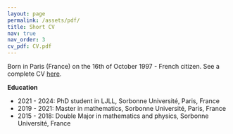 ```yaml
---
layout: page
permalink: /assets/pdf/
title: Short CV
nav: true
nav_order: 3
cv_pdf: CV.pdf
---
```


Born in Paris (France) on the 16th of October 1997 - French citizen.
See a complete CV [here](CV.pdf).

**Education**


- 2021 - 2024: PhD student in LJLL, Sorbonne Université, Paris, France
- 2019 - 2021: Master in mathematics, Sorbonne Université, Paris, France
- 2015 - 2018: Double Major in mathematics and physics, Sorbonne Université, France